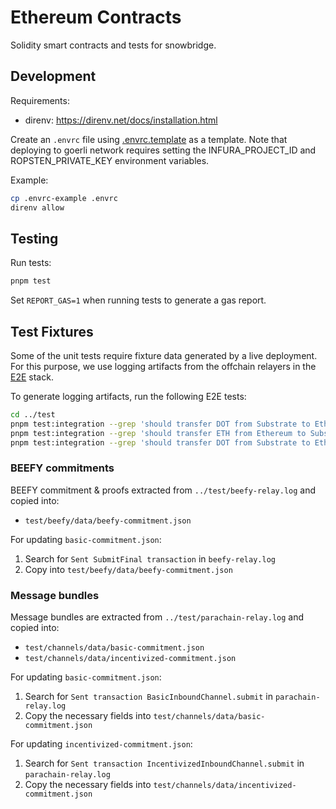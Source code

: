 # Ethereum Contracts

Solidity smart contracts and tests for snowbridge.

## Development

Requirements:
* direnv: https://direnv.net/docs/installation.html

Create an `.envrc` file using [.envrc.template](.envrc.template) as a template. Note that deploying to goerli network requires setting the INFURA_PROJECT_ID and ROPSTEN_PRIVATE_KEY environment variables.

Example:

```bash
cp .envrc-example .envrc
direnv allow
```

## Testing

Run tests:

```bash
pnpm test
```

Set `REPORT_GAS=1` when running tests to generate a gas report.

## Test Fixtures

Some of the unit tests require fixture data generated by a live deployment. For this purpose, we use logging artifacts from the offchain relayers in the [E2E](../test) stack.

To generate logging artifacts, run the following E2E tests:

```bash
cd ../test
pnpm test:integration --grep 'should transfer DOT from Substrate to Ethereum \(basic channel\)'
pnpm test:integration --grep 'should transfer ETH from Ethereum to Substrate \(basic channel\)'
pnpm test:integration --grep 'should transfer DOT from Substrate to Ethereum \(incentivized channel\)'
```

### BEEFY commitments

BEEFY commitment & proofs extracted from `../test/beefy-relay.log` and copied into:
* `test/beefy/data/beefy-commitment.json`

For updating `basic-commitment.json`:
1. Search for `Sent SubmitFinal transaction` in `beefy-relay.log`
2. Copy into `test/beefy/data/beefy-commitment.json`

### Message bundles

Message bundles are extracted from `../test/parachain-relay.log` and copied into:
* `test/channels/data/basic-commitment.json`
* `test/channels/data/incentivized-commitment.json`

For updating `basic-commitment.json`:
1. Search for `Sent transaction BasicInboundChannel.submit` in `parachain-relay.log`
2. Copy the necessary fields into `test/channels/data/basic-commitment.json`

For updating `incentivized-commitment.json`:
1. Search for `Sent transaction IncentivizedInboundChannel.submit` in `parachain-relay.log`
2. Copy the necessary fields into `test/channels/data/incentivized-commitment.json`
